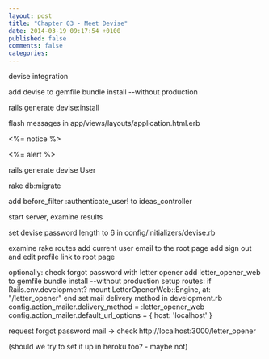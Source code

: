 ```yaml
---
layout: post
title: "Chapter 03 - Meet Devise"
date: 2014-03-19 09:17:54 +0100
published: false
comments: false
categories:
---
```


devise integration

<!-- more -->

add devise to gemfile
bundle install --without production

rails generate devise:install

flash messages in app/views/layouts/application.html.erb
  <p class="notice"><%= notice %></p>
  <p class="alert"><%= alert %></p>

rails generate devise User

rake db:migrate

add before_filter :authenticate_user! to ideas_controller

start server, examine results

set devise password length to 6 in config/initializers/devise.rb

examine rake routes
add current user email to the root page
add sign out and edit profile link to root page

optionally: check forgot password with letter opener
add letter_opener_web to gemfile
bundle install --without production
setup routes:
  if Rails.env.development?
    mount LetterOpenerWeb::Engine, at: "/letter_opener"
  end
set mail delivery method in development.rb
config.action_mailer.delivery_method = :letter_opener_web
config.action_mailer.default_url_options = { host: 'localhost' }

request forgot password mail -> check http://localhost:3000/letter_opener

(should we try to set it up in heroku too? - maybe not)
